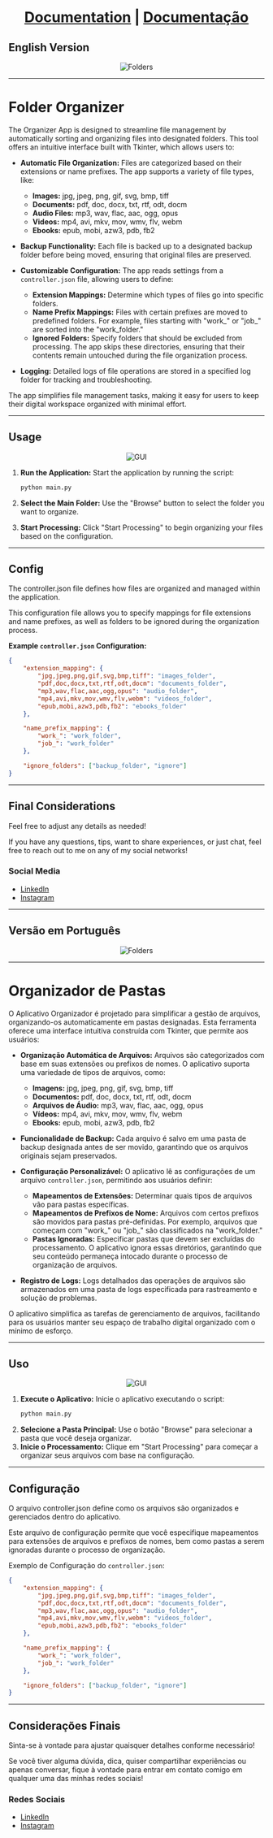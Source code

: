 <h1 align="center"> <a href="#english-version">Documentation</a> | <a href="#versao-em-portugues">Documentação</a> </h1>



## English Version
<a id="english-version"></a>

<p align="center">
  <img src="https://github.com/user-attachments/assets/62bbd0f1-bede-45b8-a7c0-0981b6042749" alt="Folders">
</p>

---

<h1>Folder Organizer</h1>

The Organizer App is designed to streamline file management by automatically sorting and organizing files into designated folders. This tool offers an intuitive interface built with Tkinter, which allows users to:

- **Automatic File Organization:** Files are categorized based on their extensions or name prefixes. The app supports a variety of file types, like:
  - **Images:** jpg, jpeg, png, gif, svg, bmp, tiff
  - **Documents:** pdf, doc, docx, txt, rtf, odt, docm
  - **Audio Files:** mp3, wav, flac, aac, ogg, opus
  - **Videos:** mp4, avi, mkv, mov, wmv, flv, webm
  - **Ebooks:** epub, mobi, azw3, pdb, fb2

- **Backup Functionality:** Each file is backed up to a designated backup folder before being moved, ensuring that original files are preserved.

- **Customizable Configuration:** The app reads settings from a `controller.json` file, allowing users to define:
  - **Extension Mappings:** Determine which types of files go into specific folders.
  - **Name Prefix Mappings:** Files with certain prefixes are moved to predefined folders. For example, files starting with "work_" or "job_" are sorted into the "work_folder."
  - **Ignored Folders:** Specify folders that should be excluded from processing. The app skips these directories, ensuring that their contents remain untouched during the file organization process.

- **Logging:** Detailed logs of file operations are stored in a specified log folder for tracking and troubleshooting.

The app simplifies file management tasks, making it easy for users to keep their digital workspace organized with minimal effort.

---

<h2>Usage</h2>

<p align="center">
  <img src="https://github.com/user-attachments/assets/185f6fa3-aa66-4bdf-8702-696cea9a25e8" alt="GUI">
</p>

1. **Run the Application:**
   Start the application by running the script:
   ```bash
   python main.py
   ```
   
2. **Select the Main Folder:**
   Use the "Browse" button to select the folder you want to organize.
3. **Start Processing:**
Click "Start Processing" to begin organizing your files based on the configuration.


---

<h2>Config</h2>

The <a href='controller.json' style='text-decoration:none; color:inherit'>controller.json</a> file defines how files are organized and managed within the application. 

This configuration file allows you to specify mappings for file extensions and name prefixes, as well as folders to be ignored during the organization process.

**Example `controller.json` Configuration:**

```json
{
    "extension_mapping": {
        "jpg,jpeg,png,gif,svg,bmp,tiff": "images_folder",
        "pdf,doc,docx,txt,rtf,odt,docm": "documents_folder",
        "mp3,wav,flac,aac,ogg,opus": "audio_folder",
        "mp4,avi,mkv,mov,wmv,flv,webm": "videos_folder",
        "epub,mobi,azw3,pdb,fb2": "ebooks_folder"
    },

    "name_prefix_mapping": {
        "work_": "work_folder",
        "job_": "work_folder"
    },

    "ignore_folders": ["backup_folder", "ignore"]
}

```

---
<h2> Final Considerations </h2>

Feel free to adjust any details as needed!

If you have any questions, tips, want to share experiences, or just chat, feel free to reach out to me on any of my social networks!

<h3>Social Media</h3>
<ul>
    <li>
        <i class="fab fa-linkedin"></i>
        <a href="https://www.linkedin.com/in/fernandofthompson/" target="_blank">
            LinkedIn
        </a>
    </li>
    <li>
        <i class="fab fa-instagram"></i>
        <a href="https://www.instagram.com/f.fthompson/" target="_blank">
            Instagram
        </a>
    </li>
</ul>


---
<a id="versao-em-portugues"></a>
## Versão em Português

<p align="center">
  <img src="https://github.com/user-attachments/assets/62bbd0f1-bede-45b8-a7c0-0981b6042749" alt="Folders">
</p>

---

# Organizador de Pastas

O Aplicativo Organizador é projetado para simplificar a gestão de arquivos, organizando-os automaticamente em pastas designadas. Esta ferramenta oferece uma interface intuitiva construída com Tkinter, que permite aos usuários:

- **Organização Automática de Arquivos:** Arquivos são categorizados com base em suas extensões ou prefixos de nomes. O aplicativo suporta uma variedade de tipos de arquivos, como:
  - **Imagens:** jpg, jpeg, png, gif, svg, bmp, tiff
  - **Documentos:** pdf, doc, docx, txt, rtf, odt, docm
  - **Arquivos de Áudio:** mp3, wav, flac, aac, ogg, opus
  - **Vídeos:** mp4, avi, mkv, mov, wmv, flv, webm
  - **Ebooks:** epub, mobi, azw3, pdb, fb2

- **Funcionalidade de Backup:** Cada arquivo é salvo em uma pasta de backup designada antes de ser movido, garantindo que os arquivos originais sejam preservados.

- **Configuração Personalizável:** O aplicativo lê as configurações de um arquivo `controller.json`, permitindo aos usuários definir:
  - **Mapeamentos de Extensões:** Determinar quais tipos de arquivos vão para pastas específicas.
  - **Mapeamentos de Prefixos de Nome:** Arquivos com certos prefixos são movidos para pastas pré-definidas. Por exemplo, arquivos que começam com "work_" ou "job_" são classificados na "work_folder."
  - **Pastas Ignoradas:** Especificar pastas que devem ser excluídas do processamento. O aplicativo ignora essas diretórios, garantindo que seu conteúdo permaneça intocado durante o processo de organização de arquivos.

- **Registro de Logs:** Logs detalhados das operações de arquivos são armazenados em uma pasta de logs especificada para rastreamento e solução de problemas.

O aplicativo simplifica as tarefas de gerenciamento de arquivos, facilitando para os usuários manter seu espaço de trabalho digital organizado com o mínimo de esforço.

---

## Uso

<p align="center">
  <img src="https://github.com/user-attachments/assets/185f6fa3-aa66-4bdf-8702-696cea9a25e8" alt="GUI">
</p>

1. **Execute o Aplicativo:**
   Inicie o aplicativo executando o script:
   ```bash
   python main.py
   ```
2. **Selecione a Pasta Principal:**
Use o botão "Browse" para selecionar a pasta que você deseja organizar.
3. **Inicie o Processamento:**
Clique em "Start Processing" para começar a organizar seus arquivos com base na configuração.

---

<h2>Configuração</h2>

O arquivo <a href='controller.json' style='text-decoration:none; color:inherit'>controller.json</a> define como os arquivos são organizados e gerenciados dentro do aplicativo.

Este arquivo de configuração permite que você especifique mapeamentos para extensões de arquivos e prefixos de nomes, bem como pastas a serem ignoradas durante o processo de organização.

Exemplo de Configuração do `controller.json`:

```json
{
    "extension_mapping": {
        "jpg,jpeg,png,gif,svg,bmp,tiff": "images_folder",
        "pdf,doc,docx,txt,rtf,odt,docm": "documents_folder",
        "mp3,wav,flac,aac,ogg,opus": "audio_folder",
        "mp4,avi,mkv,mov,wmv,flv,webm": "videos_folder",
        "epub,mobi,azw3,pdb,fb2": "ebooks_folder"
    },

    "name_prefix_mapping": {
        "work_": "work_folder",
        "job_": "work_folder"
    },

    "ignore_folders": ["backup_folder", "ignore"]
}

```

---
<h2> Considerações Finais </h2>

Sinta-se à vontade para ajustar quaisquer detalhes conforme necessário!

Se você tiver alguma dúvida, dica, quiser compartilhar experiências ou apenas conversar, fique à vontade para entrar em contato comigo em qualquer uma das minhas redes sociais!

<h3>Redes Sociais</h3>
<ul>
    <li>
        <i class="fab fa-linkedin"></i>
        <a href="https://www.linkedin.com/in/fernandofthompson/" target="_blank">
            LinkedIn
        </a>
    </li>
    <li>
        <i class="fab fa-instagram"></i>
        <a href="https://www.instagram.com/f.fthompson/" target="_blank">
            Instagram
        </a>
    </li>
</ul>
